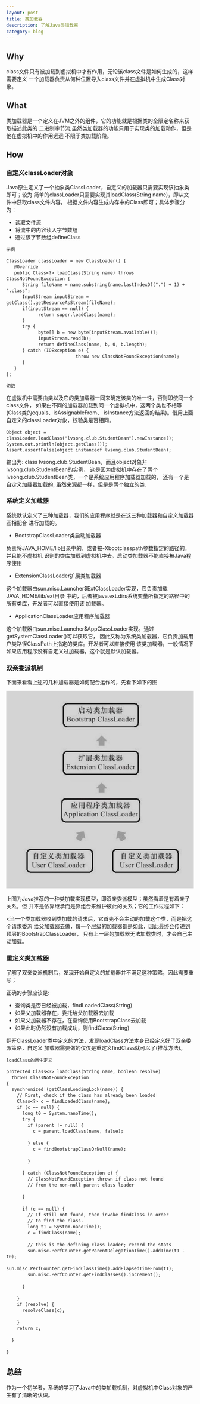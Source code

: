 ```yaml
---
layout: post
title: 类加载器
description: 了解Java类加载器
category: blog
---
```


## Why

class文件只有被加载到虚拟机中才有作用，无论该class文件是如何生成的，这样需要定义
一个加载器负责从何种位置导入class文件并在虚拟机中生成Class对象。

## What

类加载器是一个定义在JVM之外的组件，它的功能就是根据类的全限定名称来获取描述此类的
二进制字节流;虽然类加载器的功能只用于实现类的加载动作，但是他在虚拟机中的作用远远
不限于类加载阶段。

## How

### 自定义classLoader对象

Java原生定义了一个抽象类ClassLoader，自定义的加载器只需要实现该抽象类即可；较为
简单的classLoader只需要实现其loadClass(String name)，即从文件中获取class文件内容，
根据文件内容生成内存中的Class即可；具体步骤分为：

* 读取文件流
* 将流中的内容读入字节数组
* 通过该字节数组defineClass

`示例`

```
ClassLoader classLoader = new ClassLoader() {
   @Override
   public Class<?> loadClass(String name) throws ClassNotFoundException {
      String fileName = name.substring(name.lastIndexOf(".") + 1) + ".class";
      InputStream inputStream = getClass().getResourceAsStream(fileName);
      if(inputStream == null) {
            return super.loadClass(name);
      }
      try {
            byte[] b = new byte[inputStream.available()];
            inputStream.read(b);
            return defineClass(name, b, 0, b.length);
      } catch (IOException e) {
                          throw new ClassNotFoundException(name);
      }
   }
};
```

`切记`

在虚拟机中需要由类以及它的类加载器一同来确定该类的唯一性，否则即使同一个class文件，
如果由不同的加载器加载到同一个虚拟机中，这两个类也不相等(Class类的equals、isAssignableFrom、
isInstance方法返回的结果)。借用上面自定义的classLoader对象，校验类是否相同。

```
Object object = classLoader.loadClass("lvsong.club.StudentBean").newInstance();
System.out.println(object.getClass());
Assert.assertFalse(object instanceof lvsong.club.StudentBean);
```

输出为: class lvsong.club.StudentBean，而且object对象非lvsong.club.StudentBean的实例，
这是因为虚拟机中存在了两个lvsong.club.StudentBean类，一个是系统应用程序加载器加载的，
还有一个是自定义加载器加载的, 虽然来源都一样，但是是两个独立的类.

### 系统定义加载器

系统默认定义了三种加载器，我们的应用程序就是在这三种加载器和自定义加载器互相配合
进行加载的。

* BootstrapClassLoader类启动加载器

负责将JAVA_HOME/lib目录中的，或者被-Xbootclasspath参数指定的路径的，并且能不虚拟机
识别的类库加载到虚拟机中去。启动类加载器不能直接被Java程序使用

* ExtensionClassLoader扩展类加载器

这个加载器由sun.misc.Launcher$ExtClassLoader实现，它负责加载JAVA_HOME/lib/ext目录
中的，后者被java.ext.dirs系统变量所指定的路径中的所有类库，开发者可以直接使用该
加载器。

* ApplicationClassLoader应用程序加载器

这个加载器由sun.misc.Launcher$AppClassLoader实现。通过getSystemClassLoader()可以获取它，
因此又称为系统类加载器，它负责加载用户类路径ClassPath上指定的类库。开发者可以直接使用
该类加载器，一般情况下如果应用程序没有自定义过加载器，这个就是默认加载器。

### 双亲委派机制

下面来看看上述的几种加载器是如何配合运作的，先看下如下的图

![双亲委派模型](/images/java/classLoader.png)

上图为Java推荐的一种类加载实现模型，即双亲委派模型；虽然看着是有着亲子关系，但
并不是依靠继承而是靠组合来维护彼此的关系；它的工作过程如下：

<当一个类加载器收到类加载的请求后，它首先不会主动的加载这个类，而是把这个请求委派
给父加载器去做，每一个层级的加载器都是如此，因此最终会传递到顶层的BootstrapClassLoader，
只有上一层的加载器无法加载类时，才会自己主动加载。

### 重定义类加载器

了解了双亲委派机制后，发现开始自定义的加载器并不满足这种策略，因此需要重写；

正确的步骤应该是:

* 查询类是否已经被加载，findLoadedClass(String)
* 如果父加载器存在，委托给父加载器去加载
* 如果父加载器不存在，在查询使用BootstrapClass去加载
* 如果此时仍然没有加载成功，则findClass(String)

翻开ClassLoader类中定义的方法，发现loadClass方法本身已经定义好了双亲委派策略，自定义
加载器需要做的仅仅是重定义findClass就可以了(推荐方法)。

`loadClass的原生定义`

```
protected Class<?> loadClass(String name, boolean resolve)
  throws ClassNotFoundException
{
  synchronized (getClassLoadingLock(name)) {
    // First, check if the class has already been loaded
    Class<?> c = findLoadedClass(name);
    if (c == null) {
      long t0 = System.nanoTime();
      try {
        if (parent != null) {
          c = parent.loadClass(name, false);

        } else {
          c = findBootstrapClassOrNull(name);

        }

      } catch (ClassNotFoundException e) {
        // ClassNotFoundException thrown if class not found
        // from the non-null parent class loader

      }

      if (c == null) {
        // If still not found, then invoke findClass in order
        // to find the class.
        long t1 = System.nanoTime();
        c = findClass(name);

        // this is the defining class loader; record the stats
        sun.misc.PerfCounter.getParentDelegationTime().addTime(t1 - t0);
        sun.misc.PerfCounter.getFindClassTime().addElapsedTimeFrom(t1);
        sun.misc.PerfCounter.getFindClasses().increment();

      }

    }
    if (resolve) {
      resolveClass(c);

    }
    return c;

  }

}

```

## 总结

作为一个初学者，系统的学习了Java中的类加载机制，对虚拟机中Class对象的产生有了清晰的认识。

